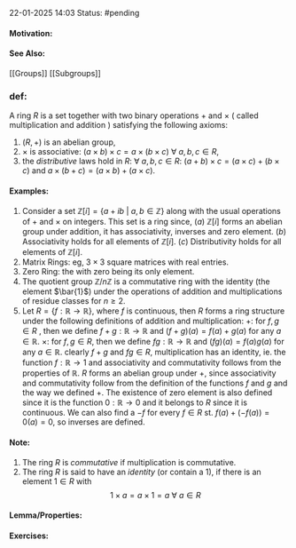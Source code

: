 22-01-2025 14:03
Status: #pending 
#### Motivation:
#### See Also:
[[Groups]]
[[Subgroups]]
### def:
A ring $R$ is a set together with two binary operations $+\text{ and }\times$ ( called multiplication and addition ) satisfying the following axioms:
1. $(R,+)$ is an abelian group,
2. $\times$ is associative: $(a\times b)\times c=a \times(b \times c)\:\forall\:a,b,c \in R$,
3. the $distributive$ laws hold in $R$: $\forall\:a,b,c\in R$:
	$(a+b)\times c=(a\times c)+(b\times c)\text{ and }a\times(b+c)=(a\times b)+(a\times c)$.
#### Examples: 
1. Consider a set $\mathbb{Z}[i]=\{a+ib\:|\:a,b\in \mathbb{Z}\}$ along with the usual operations of $+\text{ and }\times$ on integers. This set is a ring since, 
	$(a)$ $\mathbb{Z}[i]$ forms an abelian group under addition, it has associativity, inverses and zero element.
	$(b)$ Associativity holds for all elements of $\mathbb{Z}[i]$.
	$(c)$ Distributivity holds for all elements of $\mathbb{Z}[i]$.
2. Matrix Rings: eg, $3\times 3$ square matrices with real entries.
3. Zero Ring: the with zero being its only element.
4. The quotient group $\mathbb{Z}/{n\mathbb{Z}}$ is a commutative ring with the identity (the element $\bar{1}$) under the operations of addition and multiplications of residue classes for $n\geq2$.
5. Let $R=\{f:\mathbb{R}\to \mathbb{R}\}$, where $f$ is continuous, then $R$ forms a ring structure under the following definitions of addition and multiplication:
	$+:$ for $f,g\in R\text{ , then we define } f+g:\mathbb{R}\to \mathbb{R}\text{ and } (f+g)(a)=f(a)+g(a)\text{ for any }a\in \mathbb{R}$.
	$\times:$ for $f,g\in R$, then we define $fg:\mathbb{R}\to \mathbb{R}\text{ and }(fg)(a)=f(a)g(a)\text{ for any }a\in \mathbb{R}$.
	clearly $f+g\text{ and }fg\in R$, multiplication has an identity, ie. the function $f:\mathbb{R}\to1$ and associativity and commutativity follows from the properties of $\mathbb{R}$. 
	$R$ forms an abelian group under $+$, since associativity and commutativity follow from the definition of the functions $f\text{ and }g$ and the way we defined $+$. The existence of zero element is also defined since it is the function $0:\mathbb{R}\to 0$ and it belongs to $R$ since it is continuous. We can also find a $-f$ for every $f\in R\text{ st. }f(a)+(-f(a))=0(a)=0$, so inverses are defined.
#### Note:
1. The ring $R$ is *commutative* if multiplication is commutative.
2. The ring $R$ is said to have an *identity* (or contain a 1), if there is an element $1 \in R$ with $$
1\times a=a\times 1=a \:\forall\:a\in R
$$
#### Lemma/Properties:
#### Exercises: